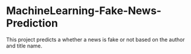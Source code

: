 # MachineLearning-Fake-News-Prediction
This project predicts a whether a news is fake or not based on the author and title name.
